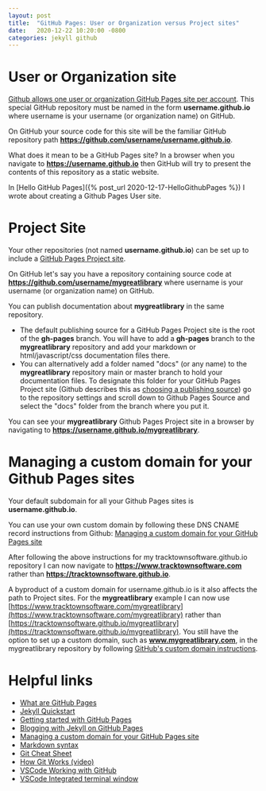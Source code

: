 ```yaml
---
layout: post
title:  "GitHub Pages: User or Organization versus Project sites"
date:   2020-12-22 10:20:00 -0800
categories: jekyll github
---
```


# User or Organization site

[Github allows one user or organization GitHub Pages site per account](https://docs.github.com/en/free-pro-team@latest/github/working-with-github-pages/about-github-pages#types-of-github-pages-sites). This special GitHub repository must be named in the form **username.github.io** where username is your username (or organization name) on GitHub.

On GitHub your source code for this site will be the familiar GitHub repository path **https://github.com/username/username.github.io**.

What does it mean to be a GitHub Pages site? In a browser when you navigate to **https://username.github.io** then GitHub will try to present the contents of this repository as a static website.

In [Hello GitHub Pages]({% post_url 2020-12-17-HelloGithubPages %}) I wrote about creating a Github Pages User site.

# Project Site

Your other repositories (not named **username.github.io**) can be set up to include a [GitHub Pages Project site](https://docs.github.com/en/free-pro-team@latest/github/working-with-github-pages/about-github-pages#types-of-github-pages-sites).

On GitHub let's say you have a repository containing source code at **https://github.com/username/mygreatlibrary** where username is your username (or organization name) on GitHub.

You can publish documentation about **mygreatlibrary** in the same repository.
- The default publishing source for a GitHub Pages Project site is the root of the **gh-pages** branch. You will have to add a **gh-pages** branch to the **mygreatlibrary** repository and add your markdown or html/javascript/css documentation files there.
- You can alternatively add a folder named "docs" (or any name) to the **mygreatlibrary** repository main or master branch to hold your documentation files. To designate this folder for your GitHub Pages Project site (Github describes this as [choosing a publishing source](https://docs.github.com/en/free-pro-team@latest/github/working-with-github-pages/configuring-a-publishing-source-for-your-github-pages-site#choosing-a-publishing-source)) go to the repository settings and scroll down to Github Pages Source and select the "docs" folder from the branch where you put it.

You can see your **mygreatlibrary** Github Pages Project site in a browser by navigating to **https://username.github.io/mygreatlibrary**.

# Managing a custom domain for your Github Pages sites

Your default subdomain for all your Github Pages sites is **username.github.io**.

You can use your own custom domain by following these DNS CNAME record instructions from Github: [Managing a custom domain for your GitHub Pages site](https://docs.github.com/en/free-pro-team@latest/github/working-with-github-pages/managing-a-custom-domain-for-your-github-pages-site)

After following the above instructions for my tracktownsoftware.github.io repository I can now navigate to **https://www.tracktownsoftware.com** rather than **https://tracktownsoftware.github.io**.

A byproduct of a custom domain for username.github.io is it also affects the path to Project sites. For the **mygreatlibrary** example I can now use [https://www.tracktownsoftware.com/mygreatlibrary](https://www.tracktownsoftware.com/mygreatlibrary) rather than [https://tracktownsoftware.github.io/mygreatlibrary](https://tracktownsoftware.github.io/mygreatlibrary). You still have the option to set up a custom domain, such as **www.mygreatlibrary.com**, in the mygreatlibrary repository by following [GitHub's custom domain instructions](https://docs.github.com/en/free-pro-team@latest/github/working-with-github-pages/managing-a-custom-domain-for-your-github-pages-site).

# Helpful links
- [What are GitHub Pages](https://pages.github.com/)
- [Jekyll Quickstart](https://jekyllrb.com/docs/)
- [Getting started with GitHub Pages](https://docs.github.com/en/free-pro-team@latest/github/working-with-github-pages/getting-started-with-github-pages)
- [Blogging with Jekyll on GitHub Pages](https://docs.github.com/en/free-pro-team@latest/github/working-with-github-pages/setting-up-a-github-pages-site-with-jekyll)
- [Managing a custom domain for your GitHub Pages site](https://docs.github.com/en/free-pro-team@latest/github/working-with-github-pages/managing-a-custom-domain-for-your-github-pages-site)
- [Markdown syntax](https://www.markdownguide.org/basic-syntax/)
- [Git Cheat Sheet](https://education.github.com/git-cheat-sheet-education.pdf)
- [How Git Works (video)](https://www.pluralsight.com/courses/how-git-works)
- [VSCode Working with GitHub](https://code.visualstudio.com/docs/editor/github)
- [VSCode Integrated terminal window](https://code.visualstudio.com/docs/editor/integrated-terminal)
